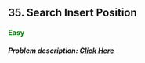 ## 35. Search Insert Position
#### <font color="green">Easy</font>
##### Problem description: <a href="https://leetcode.com/problems/search-insert-position/">Click Here</a>